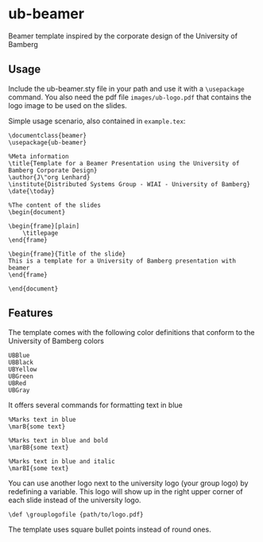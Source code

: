 # ub-beamer

Beamer template inspired by the corporate design of the University of Bamberg

## Usage

Include the ub-beamer.sty file in your path and use it with a `\usepackage` command.
You also need the pdf file `images/ub-logo.pdf` that contains the logo image to be used on the slides.

Simple usage scenario, also contained in `example.tex`:

	\documentclass{beamer}
	\usepackage{ub-beamer}

	%Meta information
	\title{Template for a Beamer Presentation using the University of Bamberg Corporate Design}
	\author{J\"org Lenhard}
	\institute{Distributed Systems Group - WIAI - University of Bamberg}
	\date{\today}

	%The content of the slides
	\begin{document}

	\begin{frame}[plain]
		\titlepage
	\end{frame}

	\begin{frame}{Title of the slide}
	This is a template for a University of Bamberg presentation with beamer
	\end{frame}

	\end{document}
	
## Features
The template comes with the following color definitions that conform to the University of Bamberg colors

	UBBlue
	UBBlack
	UBYellow
	UBGreen
	UBRed
	UBGray
	
It offers several commands for formatting text in blue 

	%Marks text in blue
 	\marB{some text}
 	
 	%Marks text in blue and bold
 	\marBB{some text}
 	
 	%Marks text in blue and italic
 	\marBI{some text}
 	
You can use another logo next to the university logo (your group logo) by redefining a variable.
This logo will show up in the right upper corner of each slide instead of the university logo.

	\def \grouplogofile {path/to/logo.pdf}
	
The template uses square bullet points instead of round ones.